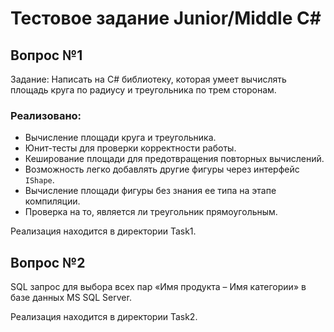 # Тестовое задание Junior/Middle C#

## Вопрос №1

Задание:
Написать на C# библиотеку, которая умеет вычислять площадь круга по радиусу и треугольника по трем сторонам.

### Реализовано:
- Вычисление площади круга и треугольника.
- Юнит-тесты для проверки корректности работы.
- Кеширование площади для предотвращения повторных вычислений.
- Возможность легко добавлять другие фигуры через интерфейс `IShape`.
- Вычисление площади фигуры без знания ее типа на этапе компиляции.
- Проверка на то, является ли треугольник прямоугольным.

Реализация находится в директории Task1.

## Вопрос №2
SQL запрос для выбора всех пар «Имя продукта – Имя категории» в базе данных MS SQL Server.

Реализация находится в директории Task2.
